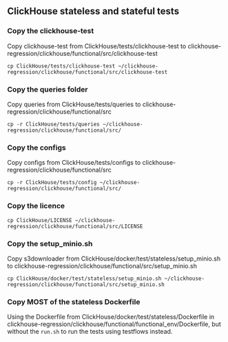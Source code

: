 ## ClickHouse stateless and stateful tests

### Copy the clickhouse-test
Copy clickhouse-test from ClickHouse/tests/clickhouse-test to clickhouse-regression/clickhouse/functional/src/clickhouse-test
```
cp ClickHouse/tests/clickhouse-test ~/clickhouse-regression/clickhouse/functional/src/clickhouse-test
```

### Copy the queries folder
Copy queries from ClickHouse/tests/queries to clickhouse-regression/clickhouse/functional/src
```
cp -r ClickHouse/tests/queries ~/clickhouse-regression/clickhouse/functional/src/
```

### Copy the configs
Copy configs from ClickHouse/tests/configs to clickhouse-regression/clickhouse/functional/src
```
cp -r ClickHouse/tests/config ~/clickhouse-regression/clickhouse/functional/src/
```

### Copy the licence
```
cp ClickHouse/LICENSE ~/clickhouse-regression/clickhouse/functional/src/LICENSE
```

### Copy the setup_minio.sh
Copy s3downloader from ClickHouse/docker/test/stateless/setup_minio.sh to clickhouse-regression/clickhouse/functional/src/setup_minio.sh
```
cp ClickHouse/docker/test/stateless/setup_minio.sh ~/clickhouse-regression/clickhouse/functional/src/setup_minio.sh
```

### Copy MOST of the stateless Dockerfile
Using the Dockerfile from ClickHouse/docker/test/stateless/Dockerfile in clickhouse-regression/clickhouse/functional/functional_env/Dockerfile,
but without the `run.sh` to run the tests using testflows instead.